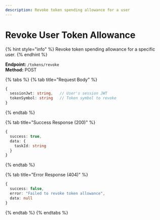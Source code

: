 ```yaml
---
description: Revoke token spending allowance for a user
---
```


# Revoke User Token Allowance

{% hint style="info" %} Revoke token spending allowance for a specific user. {% endhint %}

**Endpoint:** `/tokens/revoke`  
**Method:** POST

{% tabs %} {% tab title="Request Body" %}

```typescript
{
  sessionJwt: string,   // User's session JWT
  tokenSymbol: string   // Token symbol to revoke
}
```

{% endtab %}

{% tab title="Success Response (200)" %}

```typescript
{
  success: true,
  data: {
    taskId: string
  }
}
```

{% endtab %}

{% tab title="Error Response (404)" %}

```typescript
{
  success: false,
  error: "Failed to revoke token allowance",
  data: null
}
```

{% endtab %} {% endtabs %}
